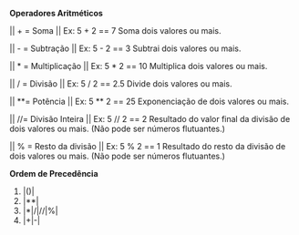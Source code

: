 **Operadores Aritméticos**

|| + = Soma             || Ex: 5  +  2 == 7 
    Soma dois valores ou mais.

|| - = Subtração        || Ex: 5  -  2 == 3
    Subtrai dois valores ou mais.

|| * = Multiplicação    || Ex: 5  *  2 == 10
    Multiplica dois valores ou mais.

|| / = Divisão          || Ex: 5  /  2 == 2.5
    Divide dois valores ou mais.

|| **= Potência         || Ex: 5  ** 2 == 25
    Exponenciação de dois valores ou mais.

|| //= Divisão Inteira  || Ex: 5  // 2 == 2
    Resultado do valor final da divisão de dois valores ou mais. (Não pode ser números flutuantes.)
    
|| % = Resto da divisão || Ex: 5  %  2 == 1
    Resultado do resto da divisão de dois valores ou mais. (Não pode ser números flutuantes.)

**Ordem de Precedência**

1. |()|
2. |**|
3. |*|/|//|%|
4. |+|-|